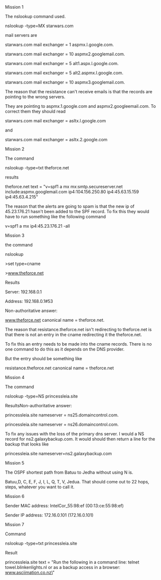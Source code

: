 Mission 1

The nslookup command used.

nslookup -type=MX starwars.com

mail servers are

starwars.com mail exchanger = 1 aspmx.l.google.com.

starwars.com mail exchanger = 10 aspmx2.googlemail.com.

starwars.com mail exchanger = 5 alt1.aspx.l.google.com.

starwars.com mail exchanger = 5 alt2.aspmx.l.google.com.

starwars.com mail exchanger = 10 aspmx3.googlemail.com.

The reason that the resistance can\'t receive emails is that the records
are pointing to the wrong servers.

They are pointing to aspmx.1.google.com and aspmx2.googleemail.com. To
correct them they should read

starwars.com mail exchanger = asltx.l.google.com

and

starwars.com mail exchanger = asltx.2.google.com

Mission 2

The command

nslookup -type=txt theforce.net

results

theforce.net text = \"v=spf1 a mx mx:smtp.secureserver.net
include:aspmx.googlemail.com ip4:104.156.250.80 ip4:45.63.15.159
ip4:45.63.4.215\"

The reason that the alerts are going to spam is that the new ip of
45.23.176.21 hasn\'t been added to the SPF record. To fix this they
would have to run something like the following command

v=spf1 a mx ip4:45.23.176.21 -all

Mission 3

the command

nslookup

\>set type=cname

\>www.theforce.net

Results

Server: 192.168.0.1

Address: 192.168.0.1#53

Non-authoritative answer:

www.theforce.net canonical name = theforce.net.

The reason that resistance.theforce.net isn\'t redirecting to
theforce.net is that there is not an entry in the cname redirecting it
the theforce.net.

To fix this an entry needs to be made into the cname records. There is
no one command to do this as it depends on the DNS provider.

But the entry should be something like

resistance.theforce.net canonical name = theforce.net

Mission 4

The command

nslookup -type=NS princessleia.site

ResultsNon-authoritative answer:

princessleia.site nameserver = ns25.domaincontrol.com.

princessleia.site nameserver = ns26.domaincontrol.com.

To fix any issues with the loss of the primary dns server. I would a NS
record for ns2.galaxybackup.com. It would should then return a line for
the backup that looks like

princessleia.site nameserver=ns2.galaxybackup.com

Mission 5

The OSPF shortest path from Batuu to Jedha without using N is.

Batuu,D, C, E, F, J, I, L, Q, T, V, Jedua. That should come out to 22
hops, steps, whatever you want to call it.

Mission 6

Sender MAC address: IntelCor_55:98:ef (00:13:ce:55:98:ef)

Sender IP address: 172.16.0.101 (172.16.0.101)

Mission 7

Command

nslookup -type=txt princessleia.site

Result

princessleia.site text = \"Run the following in a command line: telnet
towel.blinkenlights.nl or as a backup access in a browser:
www.asciimation.co.nz\"
